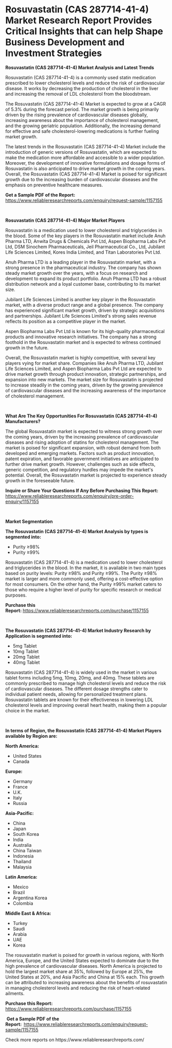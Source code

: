 <p><h1>Rosuvastatin (CAS 287714-41-4) Market Research Report Provides Critical Insights that can help Shape Business Development and Investment Strategies</h1></p><p><strong>Rosuvastatin (CAS 287714-41-4) Market Analysis and Latest Trends</strong></p>
<p><p>Rosuvastatin (CAS 287714-41-4) is a commonly used statin medication prescribed to lower cholesterol levels and reduce the risk of cardiovascular disease. It works by decreasing the production of cholesterol in the liver and increasing the removal of LDL cholesterol from the bloodstream.</p><p>The Rosuvastatin (CAS 287714-41-4) Market is expected to grow at a CAGR of 5.3% during the forecast period. The market growth is being primarily driven by the rising prevalence of cardiovascular diseases globally, increasing awareness about the importance of cholesterol management, and the growing geriatric population. Additionally, the increasing demand for effective and safe cholesterol-lowering medications is further fueling market growth.</p><p>The latest trends in the Rosuvastatin (CAS 287714-41-4) Market include the introduction of generic versions of Rosuvastatin, which are expected to make the medication more affordable and accessible to a wider population. Moreover, the development of innovative formulations and dosage forms of Rosuvastatin is also anticipated to drive market growth in the coming years. Overall, the Rosuvastatin (CAS 287714-41-4) Market is poised for significant growth due to the increasing burden of cardiovascular diseases and the emphasis on preventive healthcare measures.</p></p>
<p><strong>Get a Sample PDF of the Report:&nbsp;</strong> <a href="https://www.reliableresearchreports.com/enquiry/request-sample/1157155">https://www.reliableresearchreports.com/enquiry/request-sample/1157155</a></p>
<p>&nbsp;</p>
<p><strong>Rosuvastatin (CAS 287714-41-4) Major Market Players</strong></p>
<p><p>Rosuvastatin is a medication used to lower cholesterol and triglycerides in the blood. Some of the key players in the Rosuvastatin market include Anuh Pharma LTD, Anwita Drugs & Chemicals Pvt Ltd, Aspen Biopharma Labs Pvt Ltd, DSM Sinochem Pharmaceuticals, Jeil Pharmaceutical Co., Ltd, Jubilant Life Sciences Limited, Kores India Limited, and Titan Laboratories Pvt Ltd.</p><p>Anuh Pharma LTD is a leading player in the Rosuvastatin market, with a strong presence in the pharmaceutical industry. The company has shown steady market growth over the years, with a focus on research and development to expand its product portfolio. Anuh Pharma LTD has a robust distribution network and a loyal customer base, contributing to its market size.</p><p>Jubilant Life Sciences Limited is another key player in the Rosuvastatin market, with a diverse product range and a global presence. The company has experienced significant market growth, driven by strategic acquisitions and partnerships. Jubilant Life Sciences Limited's strong sales revenue reflects its position as a competitive player in the market.</p><p>Aspen Biopharma Labs Pvt Ltd is known for its high-quality pharmaceutical products and innovative research initiatives. The company has a strong foothold in the Rosuvastatin market and is expected to witness continued growth in the future.</p><p>Overall, the Rosuvastatin market is highly competitive, with several key players vying for market share. Companies like Anuh Pharma LTD, Jubilant Life Sciences Limited, and Aspen Biopharma Labs Pvt Ltd are expected to drive market growth through product innovation, strategic partnerships, and expansion into new markets. The market size for Rosuvastatin is projected to increase steadily in the coming years, driven by the growing prevalence of cardiovascular diseases and the increasing awareness of the importance of cholesterol management.</p></p>
<p>&nbsp;</p>
<p><strong>What Are The Key Opportunities For Rosuvastatin (CAS 287714-41-4) Manufacturers?</strong></p>
<p><p>The global Rosuvastatin market is expected to witness strong growth over the coming years, driven by the increasing prevalence of cardiovascular diseases and rising adoption of statins for cholesterol management. The market is poised for significant expansion, with robust demand from both developed and emerging markets. Factors such as product innovation, patent expiration, and favorable government initiatives are anticipated to further drive market growth. However, challenges such as side effects, generic competition, and regulatory hurdles may impede the market's potential. Overall, the Rosuvastatin market is projected to experience steady growth in the foreseeable future.</p></p>
<p><strong>Inquire or Share Your Questions If Any Before Purchasing This Report:</strong> <a href="https://www.reliableresearchreports.com/enquiry/pre-order-enquiry/1157155">https://www.reliableresearchreports.com/enquiry/pre-order-enquiry/1157155</a></p>
<p>&nbsp;</p>
<p><strong>Market Segmentation</strong></p>
<p><strong>The Rosuvastatin (CAS 287714-41-4) Market Analysis by types is segmented into:</strong></p>
<p><ul><li>Purity ≥98%</li><li>Purity ≥99%</li></ul></p>
<p><p>Rosuvastatin (CAS 287714-41-4) is a medication used to lower cholesterol and triglycerides in the blood. In the market, it is available in two main types based on purity levels: Purity ≥98% and Purity ≥99%. The Purity ≥98% market is larger and more commonly used, offering a cost-effective option for most consumers. On the other hand, the Purity ≥99% market caters to those who require a higher level of purity for specific research or medical purposes.</p></p>
<p><strong>Purchase this Report:&nbsp;</strong><a href="https://www.reliableresearchreports.com/purchase/1157155">https://www.reliableresearchreports.com/purchase/1157155</a></p>
<p>&nbsp;</p>
<p><strong>The Rosuvastatin (CAS 287714-41-4) Market Industry Research by Application is segmented into:</strong></p>
<p><ul><li>5mg Tablet</li><li>10mg Tablet</li><li>20mg Tablet</li><li>40mg Tablet</li></ul></p>
<p><p>Rosuvastatin (CAS 287714-41-4) is widely used in the market in various tablet forms including 5mg, 10mg, 20mg, and 40mg. These tablets are commonly prescribed to manage high cholesterol levels and reduce the risk of cardiovascular diseases. The different dosage strengths cater to individual patient needs, allowing for personalized treatment plans. Rosuvastatin tablets are known for their effectiveness in lowering LDL cholesterol levels and improving overall heart health, making them a popular choice in the market.</p></p>
<p>&nbsp;</p>
<p><strong>In terms of Region, the Rosuvastatin (CAS 287714-41-4) Market Players available by Region are:</strong></p>
<p>
    <p> <strong> North America: </strong>
        <ul>
            <li>United States</li>
            <li>Canada</li>
        </ul>
        </p> 
    <p> <strong> Europe: </strong>
        <ul>
            <li>Germany</li>
            <li>France</li>
            <li>U.K.</li>
            <li>Italy</li>
            <li>Russia</li>
        </ul>
        </p> 
    <p> <strong> Asia-Pacific: </strong>
        <ul>
            <li>China</li>
            <li>Japan</li>
            <li>South Korea</li>
            <li>India</li>
            <li>Australia</li>
            <li>China Taiwan</li>
            <li>Indonesia</li>
            <li>Thailand</li>
            <li>Malaysia</li>
        </ul>
        </p> 
    <p> <strong> Latin America: </strong>
        <ul>
            <li>Mexico</li>
            <li>Brazil</li>
            <li>Argentina Korea</li>
            <li>Colombia</li>
        </ul>
        </p> 
    <p> <strong> Middle East & Africa: </strong>
        <ul>
            <li>Turkey</li>
            <li>Saudi</li>
            <li>Arabia</li>
            <li>UAE</li>
            <li>Korea</li>
        </ul>
    </p>
    </p>
<p><p>The rosuvastatin market is poised for growth in various regions, with North America, Europe, and the United States expected to dominate due to the high prevalence of cardiovascular diseases. North America is projected to hold the largest market share at 35%, followed by Europe at 25%, the United States at 20%, and Asia Pacific and China at 15% each. This growth can be attributed to increasing awareness about the benefits of rosuvastatin in managing cholesterol levels and reducing the risk of heart-related ailments.</p></p>
<p><strong>Purchase this Report: </strong><a href="https://www.reliableresearchreports.com/purchase/1157155">https://www.reliableresearchreports.com/purchase/1157155</a></p>
<p>&nbsp;<strong>Get a Sample PDF of the Report:&nbsp;&nbsp;</strong><a href="https://www.reliableresearchreports.com/enquiry/request-sample/1157155">https://www.reliableresearchreports.com/enquiry/request-sample/1157155</a></p>
<p><strong></strong></p>
<p>Check more reports on https://www.reliableresearchreports.com/</p>
